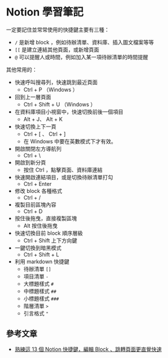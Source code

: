# Notion 學習筆記

一定要記住並常常使用的快捷鍵主要有三種：

* `/` 是新增 block ，例如待辦清單、資料庫、插入圖文檔案等等
* `[[` 是建立連結其他頁面，或新增頁面
* `@` 可以提醒人或時間，例如加入某一項待辦清單的時間提醒

其他常用的：

* 快速呼叫搜尋列，快速跳到最近頁面
    * Ctrl + P （Windows ）
* 回到上一層頁面
    * Ctrl + Shift + U （Windows ）
* 在資料庫項目小視窗中，快速切換前後一個項目
    * Alt + J、 Alt + K
* 快速切換上下一頁
    * Ctrl + [ 、 Ctrl + ]
    * 在 Windows 中要在英數模式下才有效。
* 開啟關閉左方導航列
    * Ctrl + \
* 開啟到新分頁
    * 按住 Ctrl ，點擊頁面、資料庫連結
* 快速開啟連結項目，或是切換待辦清單打勾
    * Ctrl + Enter
* 修改 block 各種格式
    * Ctrl + /
* 複製目前區塊內容
    * Ctrl + D
* 按住後拖曳，直接複製區塊
    * Alt 按住後拖曳
* 快速切換目前 block 順序層級
    * Ctrl + Shift 上下方向鍵
* 一鍵切換到暗黑模式
    * Ctrl + Shift + L
* 利用 markdown 快捷鍵
    * 待辦清單 `[]`
    * 項目清單 `-`
    * 大標題樣式 `#`
    * 中標題樣式 `##`
    * 小標題樣式 `###`
    * 階層清單 `>`
    * 引言格式 `"`

## 參考文章

* [熟練這 13 個 Notion 快捷鍵，編輯 Block 、跳轉頁面更直覺快速](https://www.playpcesor.com/2022/04/13-notion-block.html)
